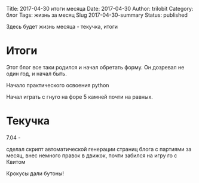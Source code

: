 ﻿Title: 2017-04-30 итоги месяца
Date: 2017-04-30 
Author: trilobit
Category: блог
Tags: жизнь за месяц
Slug 2017-04-30-summary
Status: published

Здесь будет жизнь месяца - текучка, итоги

Итоги
=====

Этот блог все таки родился и начал обретать форму. Он дозревал не один год, и начал быть.

Начало практического освоения python

Начал играть с гнуго на форе 5 камней почти на равных.

Текучка
=======

7.04 - 

сделал скрипт автоматической генерации страниц блога с партиями за месяц, внес немного
правок в движок, почти забился на игру го с Квитом

Крокусы дали бутоны!